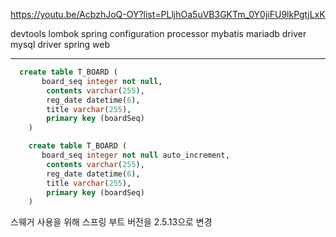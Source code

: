 https://youtu.be/AcbzhJoQ-OY?list=PLljhOa5uVB3GKTm_0Y0jiFU9lkPgtjLxK

devtools
lombok
spring configuration processor
mybatis
mariadb driver
mysql driver
spring web

<hr/>

```sql
  create table T_BOARD (
       board_seq integer not null,
        contents varchar(255),
        reg_date datetime(6),
        title varchar(255),
        primary key (boardSeq)
    )
```

```sql
    create table T_BOARD (
       board_seq integer not null auto_increment,
        contents varchar(255),
        reg_date datetime(6),
        title varchar(255),
        primary key (boardSeq)
    )
```

스웨거 사용을 위해 스프링 부트 버전을 2.5.13으로 변경
